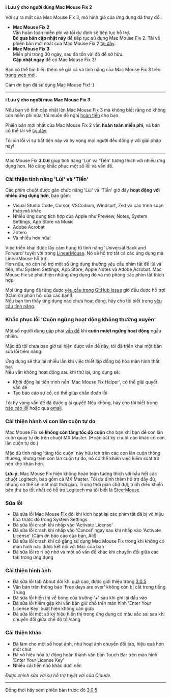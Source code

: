 **ℹ️ Lưu ý cho người dùng Mac Mouse Fix 2**

Với sự ra mắt của Mac Mouse Fix 3, mô hình giá của ứng dụng đã thay đổi:

- **Mac Mouse Fix 2**\
Vẫn hoàn toàn miễn phí và tôi dự định sẽ tiếp tục hỗ trợ.\
**Bỏ qua bản cập nhật này** để tiếp tục sử dụng Mac Mouse Fix 2. Tải về phiên bản mới nhất của Mac Mouse Fix 2 [tại đây](https://redirect.macmousefix.com/?target=mmf2-latest).
- **Mac Mouse Fix 3**\
Miễn phí trong 30 ngày, sau đó tốn vài đô để sở hữu.\
**Cập nhật ngay** để có Mac Mouse Fix 3!

Bạn có thể tìm hiểu thêm về giá cả và tính năng của Mac Mouse Fix 3 trên [trang web mới](https://macmousefix.com/).

Cảm ơn bạn đã sử dụng Mac Mouse Fix! :)

---

**ℹ️ Lưu ý cho người mua Mac Mouse Fix 3**

Nếu bạn vô tình cập nhật lên Mac Mouse Fix 3 mà không biết rằng nó không còn miễn phí nữa, tôi muốn đề nghị [hoàn tiền](https://redirect.macmousefix.com/?target=mmf-apply-for-refund) cho bạn.

Phiên bản mới nhất của Mac Mouse Fix 2 vẫn **hoàn toàn miễn phí**, và bạn có thể tải về [tại đây](https://redirect.macmousefix.com/?target=mmf2-latest).

Tôi xin lỗi vì sự bất tiện này và hy vọng mọi người đều đồng ý với giải pháp này!

---

Mac Mouse Fix **3.0.6** giúp tính năng 'Lùi' và 'Tiến' tương thích với nhiều ứng dụng hơn.
Nó cũng khắc phục một số lỗi và vấn đề.

### Cải thiện tính năng 'Lùi' và 'Tiến'

Các phím chuột được gán chức năng 'Lùi' và 'Tiến' giờ đây **hoạt động với nhiều ứng dụng hơn**, bao gồm:

- Visual Studio Code, Cursor, VSCodium, Windsurf, Zed và các trình soạn thảo mã khác
- Nhiều ứng dụng tích hợp của Apple như Preview, Notes, System Settings, App Store và Music
- Adobe Acrobat
- Zotero
- Và nhiều hơn nữa!

Việc triển khai được lấy cảm hứng từ tính năng 'Universal Back and Forward' tuyệt vời trong [LinearMouse](https://github.com/linearmouse/linearmouse). Nó sẽ hỗ trợ tất cả các ứng dụng mà LinearMouse hỗ trợ.\
Hơn nữa, nó còn hỗ trợ một số ứng dụng thường yêu cầu phím tắt để lùi và tiến, như System Settings, App Store, Apple Notes và Adobe Acrobat. Mac Mouse Fix sẽ phát hiện những ứng dụng đó và mô phỏng các phím tắt thích hợp.

Mọi ứng dụng đã từng được [yêu cầu trong GitHub Issue](https://github.com/noah-nuebling/mac-mouse-fix/issues?q=state%3Aclosed%20label%3A%22Universal%20Back%20and%20Forward%22) giờ đều được hỗ trợ! (Cảm ơn phản hồi của các bạn!)\
Nếu bạn tìm thấy ứng dụng nào chưa hoạt động, hãy cho tôi biết trong [yêu cầu tính năng](http://redirect.macmousefix.com/?target=mmf-feedback-feature-request).

### Khắc phục lỗi 'Cuộn ngừng hoạt động không thường xuyên'

Một số người dùng gặp phải [vấn đề](https://github.com/noah-nuebling/mac-mouse-fix/issues?q=is%3Aissue%20state%3Aclosed%20stops%20working%20label%3A%22Scroll%20Stops%20Working%20Intermittently%22) khi **cuộn mượt ngừng hoạt động** ngẫu nhiên.

Mặc dù tôi chưa bao giờ tái hiện được vấn đề này, tôi đã triển khai một bản sửa lỗi tiềm năng:

Ứng dụng sẽ thử lại nhiều lần khi việc thiết lập đồng bộ hóa màn hình thất bại.\
Nếu vẫn không hoạt động sau khi thử lại, ứng dụng sẽ:

- Khởi động lại tiến trình nền 'Mac Mouse Fix Helper', có thể giải quyết vấn đề
- Tạo báo cáo sự cố, có thể giúp chẩn đoán lỗi

Tôi hy vọng vấn đề đã được giải quyết! Nếu không, hãy cho tôi biết trong [báo cáo lỗi](http://redirect.macmousefix.com/?target=mmf-feedback-bug-report) hoặc qua [email](http://redirect.macmousefix.com/?target=mailto-noah).

### Cải thiện hành vi con lăn cuộn tự do

Mac Mouse Fix sẽ **không còn tăng tốc độ cuộn** cho bạn khi bạn để con lăn cuộn quay tự do trên chuột MX Master. (Hoặc bất kỳ chuột nào khác có con lăn cuộn tự do.)

Mặc dù tính năng 'tăng tốc cuộn' này hữu ích trên các con lăn cuộn thông thường, nhưng trên con lăn cuộn tự do, nó có thể khiến việc kiểm soát trở nên khó khăn hơn.

**Lưu ý:** Mac Mouse Fix hiện không hoàn toàn tương thích với hầu hết các chuột Logitech, bao gồm cả MX Master. Tôi dự định thêm hỗ trợ đầy đủ, nhưng có thể sẽ mất một thời gian. Trong thời gian chờ đợi, trình điều khiển bên thứ ba tốt nhất có hỗ trợ Logitech mà tôi biết là [SteerMouse](https://plentycom.jp/en/steermouse/).

### Sửa lỗi

- Đã sửa lỗi Mac Mouse Fix đôi khi kích hoạt lại các phím tắt đã bị vô hiệu hóa trước đó trong System Settings
- Đã sửa lỗi crash khi nhấp vào 'Activate License'
- Đã sửa lỗi crash khi nhấp vào 'Cancel' ngay sau khi nhấp vào 'Activate License' (Cảm ơn báo cáo của bạn, Ali!)
- Đã sửa lỗi crash khi cố gắng sử dụng Mac Mouse Fix trong khi không có màn hình nào được kết nối với Mac của bạn
- Đã sửa lỗi rò rỉ bộ nhớ và một số vấn đề khác khi chuyển đổi giữa các tab trong ứng dụng

### Cải thiện hình ảnh

- Đã sửa lỗi tab About đôi khi quá cao, được giới thiệu trong [3.0.5](https://github.com/noah-nuebling/mac-mouse-fix/releases/tag/3.0.5)
- Văn bản trên thông báo 'Free days are over' không còn bị cắt trong tiếng Trung
- Đã sửa lỗi hiển thị về bóng của trường '+' sau khi ghi lại đầu vào
- Đã sửa lỗi hiếm gặp khi văn bản giữ chỗ trên màn hình 'Enter Your License Key' xuất hiện không căn giữa
- Đã sửa lỗi một số ký hiệu hiển thị trong ứng dụng có màu sắc sai sau khi chuyển đổi giữa chế độ tối/sáng

### Cải thiện khác

- Đã làm cho một số hoạt ảnh, như hoạt ảnh chuyển đổi tab, hiệu quả hơn một chút
- Đã vô hiệu hóa tự động hoàn thành văn bản Touch Bar trên màn hình 'Enter Your License Key'
- Nhiều cải tiến nhỏ khác dưới nền

*Được chỉnh sửa với sự hỗ trợ tuyệt vời của Claude.*

---

Đồng thời hãy xem phiên bản trước đó [3.0.5](https://github.com/noah-nuebling/mac-mouse-fix/releases/tag/3.0.5)